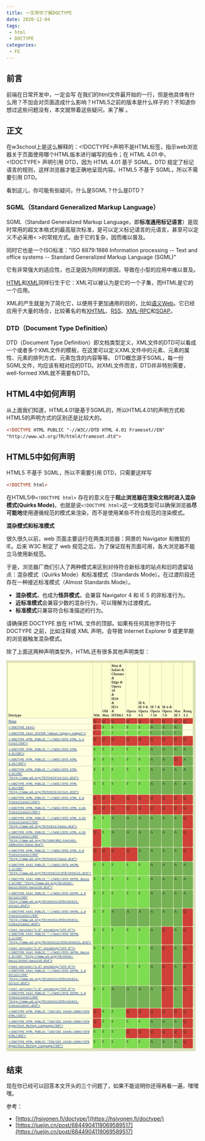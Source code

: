 ```yaml
---
title: 一文带你了解DOCTYPE
date: 2020-12-04
tags:
 - html
 - DOCTYPE    
categories: 
 - FE
---
```




## 前言

前端在日常开发中，一定会写 <!DOCTYPE html> 在我们的html文件最开始的一行，但是他具体有什么用？不加会对页面造成什么影响？HTML5之前的版本是什么样子的？不知道你想过这些问题没有，本文就带着这些疑问，来了解 <!DOCTYPE html>。

## 正文 

在w3school上是这么解释的：<!DOCTYPE>声明不是HTML标签，指示web浏览器关于页面使用哪个HTML版本进行编写的指令；在 HTML 4.01 中，<!DOCTYPE> 声明引用 DTD，因为 HTML 4.01 基于 SGML。DTD 规定了标记语言的规则，这样浏览器才能正确地呈现内容。HTML5 不基于 SGML，所以不需要引用 DTD。

看到这儿，你可能有些疑问，什么是SGML？什么是DTD？

### SGML（Standard Generalized Markup Language）

SGML（Standard Generalized Markup Language，即**标准通用标记语言**）是现时常用的超文本格式的最高层次标准，是可以定义标记语言的元语言，甚至可以定义不必采用< >的常规方式。由于它的复杂，因而难以普及。

同时它也是一个ISO标准："ISO 8879:1986 Information processing -- Text and office systems -- Standard Generalized Markup Language (SGML)"

它有非常强大的适应性，也正是因为同样的原因，导致在小型的应用中难以普及。

[HTML](https://bk.tw.lvfukeji.com/baike-HTML)和[XML](https://bk.tw.lvfukeji.com/baike-XML)同样衍生于它：XML可以被认为是它的一个子集，而HTML是它的一个应用。

XML的产生就是为了简化它，以便用于更加通用的目的，比如[语义Web](https://bk.tw.lvfukeji.com/baike-语义Web)。它已经应用于大量的场合，比较著名的有[XHTML](https://bk.tw.lvfukeji.com/baike-XHTML)、[RSS](https://bk.tw.lvfukeji.com/baike-RSS)、[XML-RPC](https://bk.tw.lvfukeji.com/baike-XML-RPC)和[SOAP](https://bk.tw.lvfukeji.com/baike-SOAP)。

### DTD（Document Type Definition）
DTD（Document Type Definition）即文档类型定义，XML文件的DTD可以看成一个或者多个XML文件的模板，在这里可以定义XML文件中的元素、元素的属性、元素的排列方式、元素包含的内容等等。
DTD概念源于SGML，每一份SGML文件，均应该有相对应的DTD。对XML文件而言，DTD并非特別需要，well-formed XML就不需要有DTD。

## HTML4中如何声明

从上面我们知道，HTML4.01是基于SGML的，所以HTML4.01的声明方式和HTML5的声明方式的区别还是比较大的。

```html
<!DOCTYPE HTML PUBLIC "-//W3C//DTD HTML 4.01 Frameset//EN" 
"http://www.w3.org/TR/html4/frameset.dtd">
```

## HTML5中如何声明

HTML5 不基于 SGML，所以不需要引用 DTD，只需要这样写

```html
<!DOCTYPE html>
```



在HTML5中`<!DOCTYPE html>` 存在的意义在于**阻止浏览器在渲染文档时进入混杂模式(Quirks Mode)**。也就是说`<!DOCTYPE html>`这一文档类型可以确保浏览器**尽可能地**使用遵循规范的模式来渲染，而不是使用某些不符合规范的渲染模式。

**混杂模式和标准模式**

很久很久以前，web 页面主要运行在两类浏览器：网景的 Navigator 和微软的 IE。后来 W3C 制定了 web 规范之后，为了保证现有页面可用，各大浏览器不能立马使用新规范。

于是，浏览器厂商们引入了两种模式来区别对待符合新标准的站点和旧的遗留站点：混杂模式（Quirks Mode）和标准模式（Standards Mode）。在过渡阶段还存在一种接近标准模式（Almost Standards Mode）。

- **混杂模式**，也成为**怪异模式**，会兼容 Navigator 4 和 IE 5 的非标准行为。
- **近标准模式**会兼容少数的混杂行为，可以理解为过渡模式。
- **标准模式**只兼容符合标准描述的行为。

请确保把 DOCTYPE 放在 HTML 文件的顶部。如果有任何其他字符位于 DOCTYPE 之前，比如注释或 XML 声明，会导致 Internet Explorer 9 或更早期的浏览器触发混杂模式。

除了上面这两种声明类型外，HTML还有很多其他声明类型：

![image-20201204163849423](./DOCTYPE/image-20201204163849423.png)

## 结束

现在你已经可以回答本文开头的三个问题了，如果不能说明你还得再看一遍，嘿嘿嘿。

参考：

+ [https://hsivonen.fi/doctype/](https://hsivonen.fi/doctype/)
+ [https://juejin.cn/post/6844904119069589517](https://juejin.cn/post/6844904119069589517)